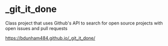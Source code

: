 # _git_it_done
Class project that uses Github's API to search for open source projects with open issues and pull requests

https://bdunham484.github.io/_git_it_done/
